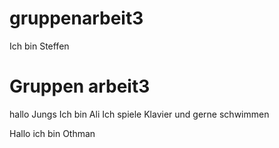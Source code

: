 
# gruppenarbeit3
Ich bin Steffen

# Gruppen arbeit3
hallo Jungs
Ich bin Ali
Ich spiele Klavier und gerne schwimmen

Hallo ich bin Othman

